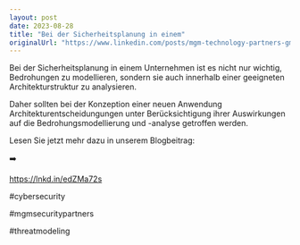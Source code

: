 ```yaml
---
layout: post
date: 2023-08-28
title: "Bei der Sicherheitsplanung in einem"
originalUrl: "https://www.linkedin.com/posts/mgm-technology-partners-gmbh_architekturentscheidungen-vs-threat-modeling-activity-7096384900450131969-1Kj4?utm_source=share&utm_medium=member_desktop"
---
```


Bei der Sicherheitsplanung in einem Unternehmen ist es nicht nur wichtig, Bedrohungen zu modellieren, sondern sie auch innerhalb einer geeigneten Architekturstruktur zu analysieren.

Daher sollten bei der Konzeption einer neuen Anwendung Architekturentscheidungungen unter Berücksichtigung ihrer Auswirkungen auf die Bedrohungsmodellierung und -analyse getroffen werden.

Lesen Sie jetzt mehr dazu in unserem Blogbeitrag:

➡️

https://lnkd.in/edZMa72s

#cybersecurity

#mgmsecuritypartners

#threatmodeling